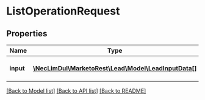 # ListOperationRequest

## Properties
Name | Type | Description | Notes
------------ | ------------- | ------------- | -------------
**input** | [**\NecLimDul\MarketoRest\Lead\Model\LeadInputData[]**](LeadInputData.md) | List of leads for input | 

[[Back to Model list]](../README.md#documentation-for-models) [[Back to API list]](../README.md#documentation-for-api-endpoints) [[Back to README]](../README.md)


